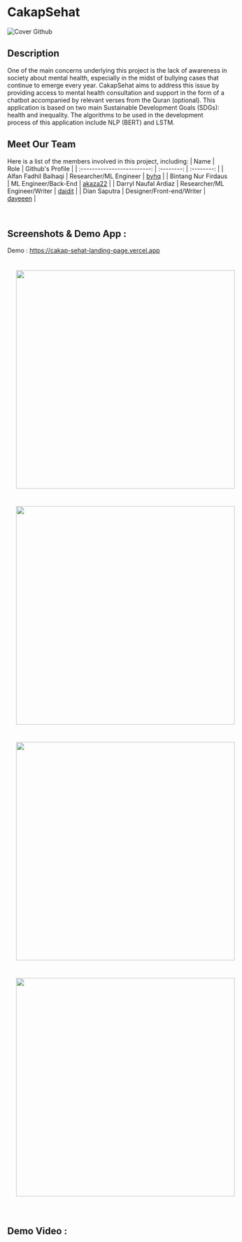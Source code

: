 # CakapSehat

![Cover Github](https://github.com/dayeeen/CakapSehat/assets/88918777/c83d4a30-1cd1-4c75-a29c-181b4de0c9ea)


## Description
One of the main concerns underlying this project is the lack of awareness in society about mental health, especially in the midst of bullying cases that continue to emerge every year. CakapSehat aims to address this issue by providing access to mental health consultation and support in the form of a chatbot accompanied by relevant verses from the Quran (optional). This application is based on two main Sustainable Development Goals (SDGs): health and inequality. The algorithms to be used in the development process of this application include NLP (BERT) and LSTM.

## Meet Our Team
Here is a list of the members involved in this project, including:
|            Name           | Role | Github's Profile |
| :-------------------------: | :--------: | :--------: |
|        Alfan Fadhil Baihaqi        | Researcher/ML Engineer | [byhq](https://github.com/byhq) |
|        Bintang Nur Firdaus         | ML Engineer/Back-End | [akaza22](https://github.com/akaza22) |
|        Darryl Naufal Ardiaz        | Researcher/ML Engineer/Writer | [daidit](https://github.com/daidit) |
|        Dian Saputra                | Designer/Front-end/Writer | [dayeeen](https://github.com/dayeeen) |

<br>

## Screenshots & Demo App : <br>
Demo : https://cakap-sehat-landing-page.vercel.app<br>
<br>
<img src="https://github.com/dayeeen/CakapSehat/assets/95345862/ccc93c14-0e0f-43d7-b4da-7307a4bef1ea" width="500" style="padding: 20px;">
<img src="https://github.com/dayeeen/CakapSehat/assets/95345862/174cfc55-f84b-431d-b40a-8ff94ee6d8b3" width="500" style="padding: 20px;">
<img src="https://github.com/dayeeen/CakapSehat/assets/95345862/78630342-2ec6-4db0-a374-3ec3601d7b2f" width="500" style="padding: 20px;">
<img src="https://github.com/dayeeen/CakapSehat/assets/95345862/6c1cb6eb-3535-4ae9-bf1e-683e421be52e" width="500" style="padding: 20px;">
<br>
<br>

## Demo Video : <br>


